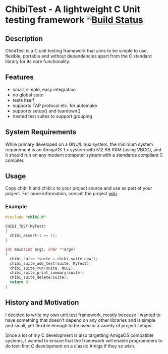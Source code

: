# ChibiTest - A lightweight C Unit testing framework [![Build Status](https://travis-ci.org/weiju/chibi_test.svg)](https://travis-ci.org/weiju/chibi_test)

## Description

ChibiTest is a C unit testing framework that aims to be simple
to use, flexible, portable and without dependencies apart from the C standard
library for its core functionality.

## Features

  * small, simple, easy integration
  * no global state
  * tests itself
  * supports TAP protocol etc. for automake
  * supports setup() and teardown()
  * nested test suites to support grouping

## System Requirements

While primary developed on a GNU/Linux system, the minimum system requirement is
an AmigaOS 1.x system with 512 KB RAM (using VBCC), and it should run on
any modern computer system with a standards compliant C compiler.

## Usage

Copy chibi.h and chibi.c to your project source and use as part of
your project. For more information, consult the project [wiki](https://github.com/weiju/chibi_test/wiki).

### Example

```C
#include "chibi.h"

CHIBI_TEST(MyTest)
{
  chibi_assert(1 == 1);
}

int main(int argc, char **argv)
{
  chibi_suite *suite = chibi_suite_new();
  chibi_suite_add_test(suite, MyTest);
  chibi_suite_run(suite, NULL);
  chibi_suite_print_summary(suite);
  chibi_suite_delete(suite);
  return 0;
}
```

## History and Motivation

I decided to write my own unit test framework, mostly because I wanted
to have something that doesn't depend on any other libraries and is
simple and small, yet flexible enough to be used in a variety of project
setups.

Since a lot of my C development is also targetting AmigaOS compatible systems,
I wanted to ensure that the framework will enable programmers to do
test-first C development on a classic Amiga if they so wish.

